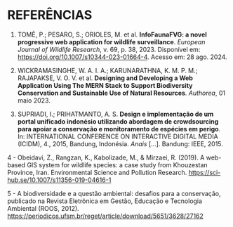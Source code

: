 # REFERÊNCIAS

1. TOMÈ, P.; PESARO, S.; ORIOLES, M. et al. **InfoFaunaFVG: a novel progressive web application for wildlife surveillance**. *European Journal of Wildlife Research*, v. 69, p. 38, 2023. Disponível em: https://doi.org/10.1007/s10344-023-01664-4. Acesso em: 28 ago. 2024.

2. WICKRAMASINGHE, W. A. I. A.; KARUNARATHNA, K. M. P. M.; RAJAPAKSE, V. O. V. et al. **Designing and Developing a Web Application Using The MERN Stack to Support Biodiversity Conservation and Sustainable Use of Natural Resources**. *Authorea*, 01 maio 2023.

3. SUPRIADI, I.; PRIHATMANTO, A. S. **Design e implementação de um portal unificado indonésio utilizando abordagem de crowdsourcing para apoiar a conservação e monitoramento de espécies em perigo**. In: INTERNATIONAL CONFERENCE ON INTERACTIVE DIGITAL MEDIA (ICIDM), 4., 2015, Bandung, Indonésia. *Anais* [...]. Bandung: IEEE, 2015.

4 - Obeidavi, Z., Rangzan, K., Kabolizade, M., & Mirzaei, R. (2019). A web-based GIS system for wildlife species: a case study from Khouzestan Province, Iran. Environmental Science and Pollution Research. https://sci-hub.se/10.1007/s11356-019-04616-1

5 - A biodiversidade e a questão ambiental: desafios para a conservação, publicado na Revista Eletrônica em Gestão, Educação e Tecnologia Ambiental (ROOS, 2012). https://periodicos.ufsm.br/reget/article/download/5651/3628/27162
